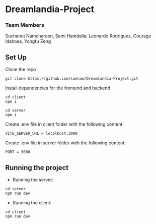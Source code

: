 # Dreamlandia-Project

### Team Members
Suchanut Namcharoen, Sami Hamdalla, Leonardo Rodriguez, Courage Idahosa, Yongfu Zeng

## Set Up
 Clone the repo
```
git clone https://github.com/suenam/Dreamlandia-Project.git
```

Install dependencies for the frontend and backend
```
cd client
npm i
```
```
cd server
npm i
```

Create .env file in client folder with the following content:
```
VITE_SERVER_URL = localhost:3000
```

Create .env file in server folder with the following content:
```
PORT = 3000
```

## Running the project
- Running the server: 
```
cd server
npm run dev
```
- Running the client: 
```
cd client
npm run dev
```
